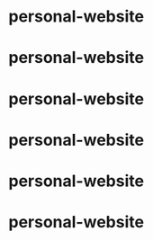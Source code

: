 # personal-website
# personal-website
# personal-website
# personal-website
# personal-website
# personal-website
